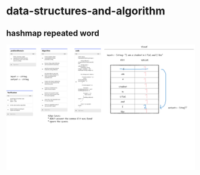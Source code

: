 # data-structures-and-algorithm

## hashmap repeated word
![repeated](https://github.com/Amara002/data-structures-and-algorithm/blob/hashmap-repeated-word/codeChallenge31.png)

